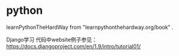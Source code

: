 # python
learnPythonTheHardWay from "learnpythonthehardway.org/book" .

Django学习
代码中website例子参见：https://docs.djangoproject.com/en/1.9/intro/tutorial01/
